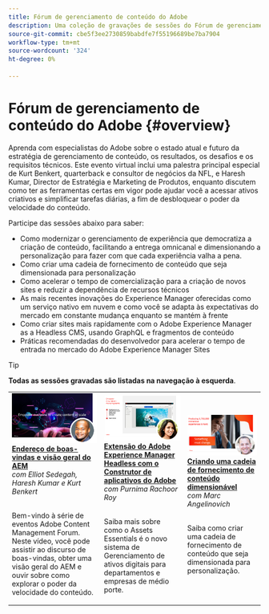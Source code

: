 ```yaml
---
title: Fórum de gerenciamento de conteúdo do Adobe
description: Uma coleção de gravações de sessões do Fórum de gerenciamento de conteúdo do Adobe
source-git-commit: cbe5f3ee2730859babdfe7f55196689be7ba7904
workflow-type: tm+mt
source-wordcount: '324'
ht-degree: 0%

---
```


# Fórum de gerenciamento de conteúdo do Adobe {#overview}

Aprenda com especialistas do Adobe sobre o estado atual e futuro da estratégia de gerenciamento de conteúdo, os resultados, os desafios e os requisitos técnicos. Este evento virtual inclui uma palestra principal especial de Kurt Benkert, quarterback e consultor de negócios da NFL, e Haresh Kumar, Director de Estratégia e Marketing de Produtos, enquanto discutem como ter as ferramentas certas em vigor pode ajudar você a acessar ativos criativos e simplificar tarefas diárias, a fim de desbloquear o poder da velocidade do conteúdo.

Participe das sessões abaixo para saber:

* Como modernizar o gerenciamento de experiência que democratiza a criação de conteúdo, facilitando a entrega omnicanal e dimensionando a personalização para fazer com que cada experiência valha a pena.
* Como criar uma cadeia de fornecimento de conteúdo que seja dimensionada para personalização
* Como acelerar o tempo de comercialização para a criação de novos sites e reduzir a dependência de recursos técnicos
* As mais recentes inovações do Experience Manager oferecidas como um serviço nativo em nuvem e como você se adapta às expectativas do mercado em constante mudança enquanto se mantém à frente
* Como criar sites mais rapidamente com o Adobe Experience Manager as a Headless CMS, usando GraphQL e fragmentos de conteúdo
* Práticas recomendadas do desenvolvedor para acelerar o tempo de entrada no mercado do Adobe Experience Manager Sites

>[!TIP]
>
>**Todas as sessões gravadas são listadas na navegação à esquerda**.

<table>
  <tr>
   <td>
      <a href="2022/welcome.md">
      <img alt="Endereço de boas-vindas e visão geral do AEM" src="assets/welcome.png" >
      </a>
      <div>
         <a href="2022/welcome.md"><strong>Endereço de boas-vindas e visão geral do AEM</strong></a>         
         <br/><em>com Elliot Sedegah, Haresh Kumar e Kurt Benkert</em>
      </div>
      <p>
        <br/>
         Bem-vindo à série de eventos Adobe Content Management Forum. Neste vídeo, você pode assistir ao discurso de boas-vindas, obter uma visão geral do AEM e ouvir sobre como explorar o poder da velocidade do conteúdo.
      </p>
   </td>
   <td>
      <a href="2022/assets-for-all.md">
      <img alt="Ativos para todos" src="assets/assets-for-all.png" >
      </a>
      <div>
         <a href="2022/assets-for-all.md"><strong>Extensão do Adobe Experience Manager Headless com o Construtor de aplicativos do Adobe</strong></a>         
         <br/><em>com Purnima Rachoor Roy</em>
      </div>
      <p>
        <br/>
          Saiba mais sobre como o Assets Essentials é o novo sistema de Gerenciamento de ativos digitais para departamentos e empresas de médio porte.
      </p>
   </td>
   <td>
      <a href="2022/supply-chain.md">
      <img alt="Criando uma cadeia de fornecimento de conteúdo dimensionável" src="assets/supply-chain.png" />
      </a>
      <div>
         <a href="2022/supply-chain.md"><strong>Criando uma cadeia de fornecimento de conteúdo dimensionável</strong></a>         
         <br/><em>com Marc Angelinovich</em>
      </div>
      <p>
        <br/>
         Saiba como criar uma cadeia de fornecimento de conteúdo que seja dimensionada para personalização.
      </p>
   </td>
  </tr>
</table>

